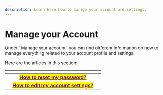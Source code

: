 ```yaml
---
description: Learn here how to manage your account and settings.
---
```


# Manage your Account

Under "Manage your account" you can find different information on how to manage everything related to your account profile and settings.



Here are the articles in this section:

<table data-card-size="large" data-view="cards" data-full-width="false"><thead><tr><th></th><th align="center"></th><th></th></tr></thead><tbody><tr><td></td><td align="center"><a href="how-to-reset-my-password.md"><mark style="color:purple;"><strong>How to reset my password?</strong></mark></a></td><td></td></tr><tr><td></td><td align="center"><a href="how-to-edit-my-account-settings.md"><mark style="color:purple;"><strong>How to edit my account settings?</strong></mark></a></td><td></td></tr></tbody></table>

